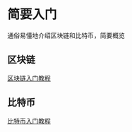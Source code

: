# 简要入门
通俗易懂地介绍区块链和比特币，简要概览
## 区块链
[区块链入门教程](http://www.ruanyifeng.com/blog/2017/12/blockchain-tutorial.html)
## 比特币
[比特币入门教程](http://www.ruanyifeng.com/blog/2018/01/bitcoin-tutorial.html)
